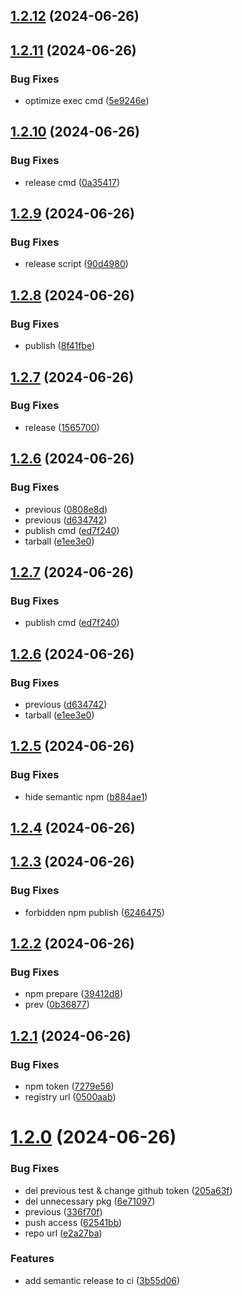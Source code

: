 ## [1.2.12](https://github.com/sunset-z/sroll-demo/compare/v1.2.11...v1.2.12) (2024-06-26)

## [1.2.11](https://github.com/sunset-z/sroll-demo/compare/v1.2.10...v1.2.11) (2024-06-26)


### Bug Fixes

* optimize exec cmd ([5e9246e](https://github.com/sunset-z/sroll-demo/commit/5e9246eb52a58b212b830c8b75883369ef50faec))

## [1.2.10](https://github.com/sunset-z/sroll-demo/compare/v1.2.9...v1.2.10) (2024-06-26)


### Bug Fixes

* release cmd ([0a35417](https://github.com/sunset-z/sroll-demo/commit/0a35417df4a36cbd0ceafd55524ee98fb717941a))

## [1.2.9](https://github.com/sunset-z/sroll-demo/compare/v1.2.8...v1.2.9) (2024-06-26)


### Bug Fixes

* release script ([90d4980](https://github.com/sunset-z/sroll-demo/commit/90d4980948e91359f3beeab31303d178712aebfd))

## [1.2.8](https://github.com/sunset-z/sroll-demo/compare/v1.2.7...v1.2.8) (2024-06-26)


### Bug Fixes

* publish ([8f41fbe](https://github.com/sunset-z/sroll-demo/commit/8f41fbe1a71dd3caaa849c8241f1c1f2663cdd0b))

## [1.2.7](https://github.com/sunset-z/sroll-demo/compare/v1.2.6...v1.2.7) (2024-06-26)


### Bug Fixes

* release ([1565700](https://github.com/sunset-z/sroll-demo/commit/156570087bededbdd52790833d29ebdd72d1e88a))

## [1.2.6](https://github.com/sunset-z/sroll-demo/compare/v1.2.5...v1.2.6) (2024-06-26)


### Bug Fixes

* previous ([0808e8d](https://github.com/sunset-z/sroll-demo/commit/0808e8de9a5da08ace2483c76568d8d86f7005fb))
* previous ([d634742](https://github.com/sunset-z/sroll-demo/commit/d6347425e90303401b1096285b0941b4756ae02a))
* publish cmd ([ed7f240](https://github.com/sunset-z/sroll-demo/commit/ed7f24059258e7c9a5b1ed7f5398d352d861ca43))
* tarball ([e1ee3e0](https://github.com/sunset-z/sroll-demo/commit/e1ee3e0fd1e130cb714b72d14ea9fc25b1296c5a))

## [1.2.7](https://github.com/sunset-z/sroll-demo/compare/v1.2.6...v1.2.7) (2024-06-26)


### Bug Fixes

* publish cmd ([ed7f240](https://github.com/sunset-z/sroll-demo/commit/ed7f24059258e7c9a5b1ed7f5398d352d861ca43))

## [1.2.6](https://github.com/sunset-z/sroll-demo/compare/v1.2.5...v1.2.6) (2024-06-26)


### Bug Fixes

* previous ([d634742](https://github.com/sunset-z/sroll-demo/commit/d6347425e90303401b1096285b0941b4756ae02a))
* tarball ([e1ee3e0](https://github.com/sunset-z/sroll-demo/commit/e1ee3e0fd1e130cb714b72d14ea9fc25b1296c5a))

## [1.2.5](https://github.com/sunset-z/sroll-demo/compare/v1.2.4...v1.2.5) (2024-06-26)


### Bug Fixes

* hide semantic npm ([b884ae1](https://github.com/sunset-z/sroll-demo/commit/b884ae13f3bdb365bdd994d3ffb88e7527e6158a))

## [1.2.4](https://github.com/sunset-z/sroll-demo/compare/v1.2.3...v1.2.4) (2024-06-26)

## [1.2.3](https://github.com/sunset-z/sroll-demo/compare/v1.2.2...v1.2.3) (2024-06-26)


### Bug Fixes

* forbidden npm publish ([6246475](https://github.com/sunset-z/sroll-demo/commit/62464755db0c9592060916704e7006d03aa047cf))

## [1.2.2](https://github.com/sunset-z/sroll-demo/compare/v1.2.1...v1.2.2) (2024-06-26)


### Bug Fixes

* npm prepare ([39412d8](https://github.com/sunset-z/sroll-demo/commit/39412d865d069723e613756d7114108e37d98d16))
* prev ([0b36877](https://github.com/sunset-z/sroll-demo/commit/0b36877506e7982de05ba7f540d6739a58ed1bb6))

## [1.2.1](https://github.com/sunset-z/sroll-demo/compare/v1.2.0...v1.2.1) (2024-06-26)


### Bug Fixes

* npm token ([7279e56](https://github.com/sunset-z/sroll-demo/commit/7279e56c04781ba7b7597b7e1e545fab59ebd31f))
* registry url ([0500aab](https://github.com/sunset-z/sroll-demo/commit/0500aab6b72e4a4636fd3ae302834da6e215a78e))

# [1.2.0](https://github.com/sunset-z/sroll-demo/compare/v1.1.4...v1.2.0) (2024-06-26)


### Bug Fixes

* del previous test & change github token ([205a63f](https://github.com/sunset-z/sroll-demo/commit/205a63fb30af23fdc14c0596fc232523cd00d17e))
* del unnecessary pkg ([6e71097](https://github.com/sunset-z/sroll-demo/commit/6e710970d63cc06e073281d06642e66c94c8e22a))
* previous ([336f70f](https://github.com/sunset-z/sroll-demo/commit/336f70ff9a43828c5e1e9f39d19e2ff408e33fce))
* push access ([62541bb](https://github.com/sunset-z/sroll-demo/commit/62541bb4f0e9204b0cf72fef51fdbf45a60373d7))
* repo url ([e2a27ba](https://github.com/sunset-z/sroll-demo/commit/e2a27ba639c90522fe5735c602bf05b2aaa60efe))


### Features

* add semantic release to ci ([3b55d06](https://github.com/sunset-z/sroll-demo/commit/3b55d06798378e21ae53d395f849fdeaf8f55a72))
